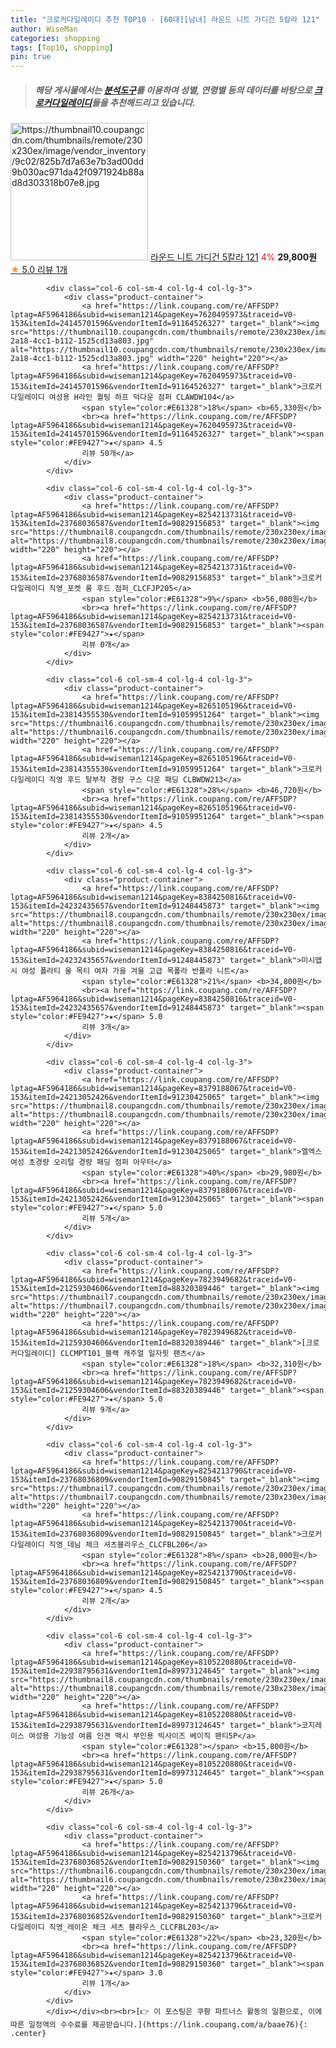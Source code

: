 ```yaml
---
title: "크로커다일레이디 추천 TOP10 - [60대][남녀] 라운드 니트 가디건 5칼라 121"
author: WiseMan
categories: shopping
tags: [Top10, shopping]
pin: true
---
```


> ##### 해당 게시물에서는 [**분석도구**](https://itemscout.io/)를 이용하여 **성별**, **연령별** 등의 데이터를 바탕으로 [**크로커다일레이디**](https://link.coupang.com/a/baae76)들을 추천해드리고 있습니다.
<div class="container"><div class="row">
            <div class="col-6 col-sm-4 col-lg-4 col-lg-3">
                <div class="product-container">
                    <a href="https://link.coupang.com/re/AFFSDP?lptag=AF5964186&subid=wiseman1214&pageKey=8270899023&traceid=V0-153&itemId=23836173971&vendorItemId=90859722697" target="_blank"><img src="https://thumbnail10.coupangcdn.com/thumbnails/remote/230x230ex/image/vendor_inventory/9c02/825b7d7a63e7b3ad00dd9b030ac971da42f0971924b88ad8d303318b07e8.jpg" alt="https://thumbnail10.coupangcdn.com/thumbnails/remote/230x230ex/image/vendor_inventory/9c02/825b7d7a63e7b3ad00dd9b030ac971da42f0971924b88ad8d303318b07e8.jpg" width="220" height="220"></a>
                    <a href="https://link.coupang.com/re/AFFSDP?lptag=AF5964186&subid=wiseman1214&pageKey=8270899023&traceid=V0-153&itemId=23836173971&vendorItemId=90859722697" target="_blank">라운드 니트 가디건 5칼라 121</a>
                    <span style="color:#E61328">4%</span> <b>29,800원</b>
                    <br><a href="https://link.coupang.com/re/AFFSDP?lptag=AF5964186&subid=wiseman1214&pageKey=8270899023&traceid=V0-153&itemId=23836173971&vendorItemId=90859722697" target="_blank"><span style="color:#FE9427">★</span> 5.0
                    리뷰 1개</a>
                </div>
            </div>
            
            <div class="col-6 col-sm-4 col-lg-4 col-lg-3">
                <div class="product-container">
                    <a href="https://link.coupang.com/re/AFFSDP?lptag=AF5964186&subid=wiseman1214&pageKey=7620495973&traceid=V0-153&itemId=24145701596&vendorItemId=91164526327" target="_blank"><img src="https://thumbnail10.coupangcdn.com/thumbnails/remote/230x230ex/image/retail/images/2024/09/23/17/7/207111c6-2a18-4cc1-b112-1525cd13a803.jpg" alt="https://thumbnail10.coupangcdn.com/thumbnails/remote/230x230ex/image/retail/images/2024/09/23/17/7/207111c6-2a18-4cc1-b112-1525cd13a803.jpg" width="220" height="220"></a>
                    <a href="https://link.coupang.com/re/AFFSDP?lptag=AF5964186&subid=wiseman1214&pageKey=7620495973&traceid=V0-153&itemId=24145701596&vendorItemId=91164526327" target="_blank">크로커다일레이디 여성용 H라인 퀄팅 하프 덕다운 점퍼 CLAWDW104</a>
                    <span style="color:#E61328">18%</span> <b>65,330원</b>
                    <br><a href="https://link.coupang.com/re/AFFSDP?lptag=AF5964186&subid=wiseman1214&pageKey=7620495973&traceid=V0-153&itemId=24145701596&vendorItemId=91164526327" target="_blank"><span style="color:#FE9427">★</span> 4.5
                    리뷰 50개</a>
                </div>
            </div>
            
            <div class="col-6 col-sm-4 col-lg-4 col-lg-3">
                <div class="product-container">
                    <a href="https://link.coupang.com/re/AFFSDP?lptag=AF5964186&subid=wiseman1214&pageKey=8254213731&traceid=V0-153&itemId=23768036587&vendorItemId=90829156853" target="_blank"><img src="https://thumbnail8.coupangcdn.com/thumbnails/remote/230x230ex/image/vendor_inventory/1f65/502e443e712cc94a04515da933272a76dfaa3ac82b897ff3bb7afc9230ac.jpg" alt="https://thumbnail8.coupangcdn.com/thumbnails/remote/230x230ex/image/vendor_inventory/1f65/502e443e712cc94a04515da933272a76dfaa3ac82b897ff3bb7afc9230ac.jpg" width="220" height="220"></a>
                    <a href="https://link.coupang.com/re/AFFSDP?lptag=AF5964186&subid=wiseman1214&pageKey=8254213731&traceid=V0-153&itemId=23768036587&vendorItemId=90829156853" target="_blank">크로커다일레이디 직영_포켓 롱 후드 점퍼_CLCFJP205</a>
                    <span style="color:#E61328">9%</span> <b>56,080원</b>
                    <br><a href="https://link.coupang.com/re/AFFSDP?lptag=AF5964186&subid=wiseman1214&pageKey=8254213731&traceid=V0-153&itemId=23768036587&vendorItemId=90829156853" target="_blank"><span style="color:#FE9427">★</span> 
                    리뷰 0개</a>
                </div>
            </div>
            
            <div class="col-6 col-sm-4 col-lg-4 col-lg-3">
                <div class="product-container">
                    <a href="https://link.coupang.com/re/AFFSDP?lptag=AF5964186&subid=wiseman1214&pageKey=8265105196&traceid=V0-153&itemId=23814355530&vendorItemId=91059951264" target="_blank"><img src="https://thumbnail6.coupangcdn.com/thumbnails/remote/230x230ex/image/vendor_inventory/1957/89b7853c2dde35b43694f371c519734f26cbef96f69b2439c78b73b75dc4.jpg" alt="https://thumbnail6.coupangcdn.com/thumbnails/remote/230x230ex/image/vendor_inventory/1957/89b7853c2dde35b43694f371c519734f26cbef96f69b2439c78b73b75dc4.jpg" width="220" height="220"></a>
                    <a href="https://link.coupang.com/re/AFFSDP?lptag=AF5964186&subid=wiseman1214&pageKey=8265105196&traceid=V0-153&itemId=23814355530&vendorItemId=91059951264" target="_blank">크로커다일레이디 직영 후드 탈부착 경량 구스 다운 패딩 CLBWDW213</a>
                    <span style="color:#E61328">28%</span> <b>46,720원</b>
                    <br><a href="https://link.coupang.com/re/AFFSDP?lptag=AF5964186&subid=wiseman1214&pageKey=8265105196&traceid=V0-153&itemId=23814355530&vendorItemId=91059951264" target="_blank"><span style="color:#FE9427">★</span> 4.5
                    리뷰 2개</a>
                </div>
            </div>
            
            <div class="col-6 col-sm-4 col-lg-4 col-lg-3">
                <div class="product-container">
                    <a href="https://link.coupang.com/re/AFFSDP?lptag=AF5964186&subid=wiseman1214&pageKey=8384250816&traceid=V0-153&itemId=24232435657&vendorItemId=91248445873" target="_blank"><img src="https://thumbnail8.coupangcdn.com/thumbnails/remote/230x230ex/image/vendor_inventory/f7a9/3aaf9a203fc830b1b54124c266ef53e8fe06073acacfa23882a9941617dd.jpg" alt="https://thumbnail8.coupangcdn.com/thumbnails/remote/230x230ex/image/vendor_inventory/f7a9/3aaf9a203fc830b1b54124c266ef53e8fe06073acacfa23882a9941617dd.jpg" width="220" height="220"></a>
                    <a href="https://link.coupang.com/re/AFFSDP?lptag=AF5964186&subid=wiseman1214&pageKey=8384250816&traceid=V0-153&itemId=24232435657&vendorItemId=91248445873" target="_blank">미시맵시 여성 폴라티 울 목티 여자 가을 겨울 고급 목폴라 반폴라 니트</a>
                    <span style="color:#E61328">21%</span> <b>34,800원</b>
                    <br><a href="https://link.coupang.com/re/AFFSDP?lptag=AF5964186&subid=wiseman1214&pageKey=8384250816&traceid=V0-153&itemId=24232435657&vendorItemId=91248445873" target="_blank"><span style="color:#FE9427">★</span> 5.0
                    리뷰 3개</a>
                </div>
            </div>
            
            <div class="col-6 col-sm-4 col-lg-4 col-lg-3">
                <div class="product-container">
                    <a href="https://link.coupang.com/re/AFFSDP?lptag=AF5964186&subid=wiseman1214&pageKey=8379188067&traceid=V0-153&itemId=24213052426&vendorItemId=91230425065" target="_blank"><img src="https://thumbnail8.coupangcdn.com/thumbnails/remote/230x230ex/image/vendor_inventory/1a32/4439180482954df444f8968fbff99065cd94a2f9120e4e82c13a649cb3fc.jpeg" alt="https://thumbnail8.coupangcdn.com/thumbnails/remote/230x230ex/image/vendor_inventory/1a32/4439180482954df444f8968fbff99065cd94a2f9120e4e82c13a649cb3fc.jpeg" width="220" height="220"></a>
                    <a href="https://link.coupang.com/re/AFFSDP?lptag=AF5964186&subid=wiseman1214&pageKey=8379188067&traceid=V0-153&itemId=24213052426&vendorItemId=91230425065" target="_blank">엘엑스 여성 초경량 오리털 경량 패딩 점퍼 아우터</a>
                    <span style="color:#E61328">40%</span> <b>29,980원</b>
                    <br><a href="https://link.coupang.com/re/AFFSDP?lptag=AF5964186&subid=wiseman1214&pageKey=8379188067&traceid=V0-153&itemId=24213052426&vendorItemId=91230425065" target="_blank"><span style="color:#FE9427">★</span> 5.0
                    리뷰 5개</a>
                </div>
            </div>
            
            <div class="col-6 col-sm-4 col-lg-4 col-lg-3">
                <div class="product-container">
                    <a href="https://link.coupang.com/re/AFFSDP?lptag=AF5964186&subid=wiseman1214&pageKey=7823949682&traceid=V0-153&itemId=21259304606&vendorItemId=88320389446" target="_blank"><img src="https://thumbnail7.coupangcdn.com/thumbnails/remote/230x230ex/image/vendor_inventory/29db/3e676098c3c7f0d9281037bc86a296544dd22fc690d1bdcbe663feaa6dc1.jpg" alt="https://thumbnail7.coupangcdn.com/thumbnails/remote/230x230ex/image/vendor_inventory/29db/3e676098c3c7f0d9281037bc86a296544dd22fc690d1bdcbe663feaa6dc1.jpg" width="220" height="220"></a>
                    <a href="https://link.coupang.com/re/AFFSDP?lptag=AF5964186&subid=wiseman1214&pageKey=7823949682&traceid=V0-153&itemId=21259304606&vendorItemId=88320389446" target="_blank">[크로커다일레이디] CLCMPT101_블랙 캐주얼 일자핏 팬츠</a>
                    <span style="color:#E61328">18%</span> <b>32,310원</b>
                    <br><a href="https://link.coupang.com/re/AFFSDP?lptag=AF5964186&subid=wiseman1214&pageKey=7823949682&traceid=V0-153&itemId=21259304606&vendorItemId=88320389446" target="_blank"><span style="color:#FE9427">★</span> 5.0
                    리뷰 9개</a>
                </div>
            </div>
            
            <div class="col-6 col-sm-4 col-lg-4 col-lg-3">
                <div class="product-container">
                    <a href="https://link.coupang.com/re/AFFSDP?lptag=AF5964186&subid=wiseman1214&pageKey=8254213790&traceid=V0-153&itemId=23768036809&vendorItemId=90829150845" target="_blank"><img src="https://thumbnail7.coupangcdn.com/thumbnails/remote/230x230ex/image/vendor_inventory/ba3c/d166832b4f5a8d535476aa2d6d7ef2adcb00bf3a805b2b543af4a952de0d.jpg" alt="https://thumbnail7.coupangcdn.com/thumbnails/remote/230x230ex/image/vendor_inventory/ba3c/d166832b4f5a8d535476aa2d6d7ef2adcb00bf3a805b2b543af4a952de0d.jpg" width="220" height="220"></a>
                    <a href="https://link.coupang.com/re/AFFSDP?lptag=AF5964186&subid=wiseman1214&pageKey=8254213790&traceid=V0-153&itemId=23768036809&vendorItemId=90829150845" target="_blank">크로커다일레이디 직영_데님 체크 셔츠블라우스_CLCFBL206</a>
                    <span style="color:#E61328">8%</span> <b>28,000원</b>
                    <br><a href="https://link.coupang.com/re/AFFSDP?lptag=AF5964186&subid=wiseman1214&pageKey=8254213790&traceid=V0-153&itemId=23768036809&vendorItemId=90829150845" target="_blank"><span style="color:#FE9427">★</span> 4.5
                    리뷰 2개</a>
                </div>
            </div>
            
            <div class="col-6 col-sm-4 col-lg-4 col-lg-3">
                <div class="product-container">
                    <a href="https://link.coupang.com/re/AFFSDP?lptag=AF5964186&subid=wiseman1214&pageKey=8105220880&traceid=V0-153&itemId=22938795631&vendorItemId=89973124645" target="_blank"><img src="https://thumbnail8.coupangcdn.com/thumbnails/remote/230x230ex/image/vendor_inventory/6b41/5234c1c5fad09b7961379b6dbaf0dcfa9f94d4bcb3fabbb0e19cc65499f8.jpg" alt="https://thumbnail8.coupangcdn.com/thumbnails/remote/230x230ex/image/vendor_inventory/6b41/5234c1c5fad09b7961379b6dbaf0dcfa9f94d4bcb3fabbb0e19cc65499f8.jpg" width="220" height="220"></a>
                    <a href="https://link.coupang.com/re/AFFSDP?lptag=AF5964186&subid=wiseman1214&pageKey=8105220880&traceid=V0-153&itemId=22938795631&vendorItemId=89973124645" target="_blank">코지레이스 여성용 기능성 여름 인견 맥시 부인용 빅사이즈 베이직 팬티5P</a>
                    <span style="color:#E61328"></span> <b>15,800원</b>
                    <br><a href="https://link.coupang.com/re/AFFSDP?lptag=AF5964186&subid=wiseman1214&pageKey=8105220880&traceid=V0-153&itemId=22938795631&vendorItemId=89973124645" target="_blank"><span style="color:#FE9427">★</span> 5.0
                    리뷰 26개</a>
                </div>
            </div>
            
            <div class="col-6 col-sm-4 col-lg-4 col-lg-3">
                <div class="product-container">
                    <a href="https://link.coupang.com/re/AFFSDP?lptag=AF5964186&subid=wiseman1214&pageKey=8254213796&traceid=V0-153&itemId=23768036852&vendorItemId=90829150360" target="_blank"><img src="https://thumbnail6.coupangcdn.com/thumbnails/remote/230x230ex/image/vendor_inventory/f0e5/b2f1233cda4d82237709f73d4f3f2fb086c8b6fd4e03fa7ff05020d5570a.jpg" alt="https://thumbnail6.coupangcdn.com/thumbnails/remote/230x230ex/image/vendor_inventory/f0e5/b2f1233cda4d82237709f73d4f3f2fb086c8b6fd4e03fa7ff05020d5570a.jpg" width="220" height="220"></a>
                    <a href="https://link.coupang.com/re/AFFSDP?lptag=AF5964186&subid=wiseman1214&pageKey=8254213796&traceid=V0-153&itemId=23768036852&vendorItemId=90829150360" target="_blank">크로커다일레이디 직영_레이온 체크 셔츠 블라우스_CLCFBL203</a>
                    <span style="color:#E61328">22%</span> <b>23,320원</b>
                    <br><a href="https://link.coupang.com/re/AFFSDP?lptag=AF5964186&subid=wiseman1214&pageKey=8254213796&traceid=V0-153&itemId=23768036852&vendorItemId=90829150360" target="_blank"><span style="color:#FE9427">★</span> 3.0
                    리뷰 1개</a>
                </div>
            </div>
            </div></div><br><br>[👉 이 포스팅은 쿠팡 파트너스 활동의 일환으로, 이에 따른 일정액의 수수료를 제공받습니다.](https://link.coupang.com/a/baae76){: .center}